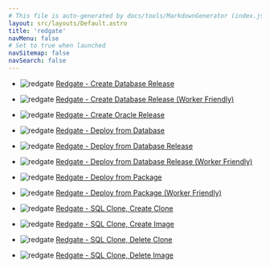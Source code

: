 ```yaml
---
# This file is auto-generated by docs/tools/MarkdownGenerator (index.js)
layout: src/layouts/Default.astro
title: 'redgate'
navMenu: false
# Set to true when launched
navSitemap: false
navSearch: false
---
```


<ul>

<li>

![redgate](https://i.octopus.com/library/step-templates/redgate.png) [Redgate - Create Database Release](/integrations/redgate/redgate-create-database-release)

</li>
        
<li>

![redgate](https://i.octopus.com/library/step-templates/redgate.png) [Redgate - Create Database Release (Worker Friendly)](/integrations/redgate/redgate-create-database-release-(worker-friendly))

</li>
        
<li>

![redgate](https://i.octopus.com/library/step-templates/redgate.png) [Redgate - Create Oracle Release](/integrations/redgate/redgate-create-oracle-release)

</li>
        
<li>

![redgate](https://i.octopus.com/library/step-templates/redgate.png) [Redgate - Deploy from Database](/integrations/redgate/redgate-deploy-from-database)

</li>
        
<li>

![redgate](https://i.octopus.com/library/step-templates/redgate.png) [Redgate - Deploy from Database Release](/integrations/redgate/redgate-deploy-from-database-release)

</li>
        
<li>

![redgate](https://i.octopus.com/library/step-templates/redgate.png) [Redgate - Deploy from Database Release (Worker Friendly)](/integrations/redgate/redgate-deploy-from-database-release-(worker-friendly))

</li>
        
<li>

![redgate](https://i.octopus.com/library/step-templates/redgate.png) [Redgate - Deploy from Package](/integrations/redgate/redgate-deploy-from-package)

</li>
        
<li>

![redgate](https://i.octopus.com/library/step-templates/redgate.png) [Redgate - Deploy from Package (Worker Friendly)](/integrations/redgate/redgate-deploy-from-package-(worker-friendly))

</li>
        
<li>

![redgate](https://i.octopus.com/library/step-templates/redgate.png) [Redgate - SQL Clone, Create Clone](/integrations/redgate/redgate-sql-clone%2C-create-clone)

</li>
        
<li>

![redgate](https://i.octopus.com/library/step-templates/redgate.png) [Redgate - SQL Clone, Create Image](/integrations/redgate/redgate-sql-clone%2C-create-image)

</li>
        
<li>

![redgate](https://i.octopus.com/library/step-templates/redgate.png) [Redgate - SQL Clone, Delete Clone](/integrations/redgate/redgate-sql-clone%2C-delete-clone)

</li>
        
<li>

![redgate](https://i.octopus.com/library/step-templates/redgate.png) [Redgate - SQL Clone, Delete Image](/integrations/redgate/redgate-sql-clone%2C-delete-image)

</li>
        
</ul>

